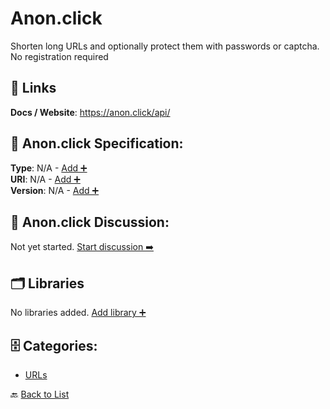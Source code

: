 # Anon.click

Shorten long URLs and optionally protect them with passwords or captcha. No registration required

##  🔗 Links
**Docs / Website**: https://anon.click/api/

## 🧬 Anon.click Specification:
**Type**: N/A - [Add ➕](https://github.com/apis-list/apis-list/edit/main/apis/anon-click/anon-click.yaml)  
**URI**: N/A - [Add ➕](https://github.com/apis-list/apis-list/edit/main/apis/anon-click/anon-click.yaml)  
**Version**: N/A - [Add ➕](https://github.com/apis-list/apis-list/edit/main/apis/anon-click/anon-click.yaml)

## 💬 Anon.click Discussion:
Not yet started. [Start discussion ➡️](https://github.com/apis-list/apis-list/discussions/new)

## 🗂️ Libraries

No libraries added. [Add library ➕](https://github.com/apis-list/apis-list/edit/main/apis/anon-click/anon-click.yaml)    


## 🗄️ Categories:
- [URLs](https://github.com/apis-list/apis-list#urls-)

🔙  [Back to List](https://github.com/apis-list/apis-list)
